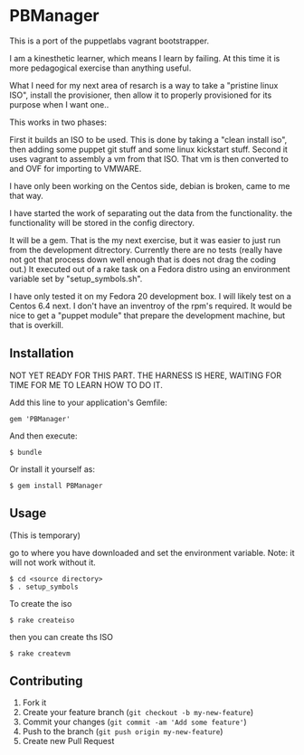 # PBManager

This is a port of the puppetlabs vagrant bootstrapper.

I am a kinesthetic learner, which means I learn by failing. At this time it is more
pedagogical exercise than anything useful.

What I need for my next area of resarch is a way to take a "pristine linux ISO", install the provisioner, then
allow it to properly provisioned for its purpose when I want one..

This works in two phases:

First it builds an ISO to be used.  This is done by taking a "clean install iso", then adding some puppet git stuff and some
linux kickstart stuff.  Second it uses vagrant to assembly a vm from that ISO.  That vm is then converted to and OVF
for importing to VMWARE.

I have only been working on the Centos side, debian is broken, came to me that way.

I have started the work of separating out the data from the functionality. the functionality will be stored in the
config directory.

It will be a gem.  That is the my next exercise, but it was easier to just run from the development ditrectory.
Currently there are no tests (really have not got that process down well enough that is does not drag the coding out.)
It executed out of a rake task on a Fedora distro using an environment variable set by "setup_symbols.sh".

I have only tested it on my Fedora 20 development box.  I will likely test on a Centos 6.4 next.
I don't have an inventroy of the rpm's required. It would be nice to get a "puppet module" that prepare the development
machine, but that is overkill.



## Installation

NOT YET READY FOR THIS PART. THE HARNESS IS HERE, WAITING FOR TIME FOR ME TO LEARN HOW TO DO IT.

Add this line to your application's Gemfile:

    gem 'PBManager'

And then execute:

    $ bundle

Or install it yourself as:

    $ gem install PBManager

## Usage

(This is temporary)

go to where you have downloaded and set the environment variable.  Note: it will not work without it.

    $ cd <source directory>
    $ . setup_symbols

To create the iso

    $ rake createiso

then you can create ths ISO

    $ rake createvm

## Contributing

1. Fork it
2. Create your feature branch (`git checkout -b my-new-feature`)
3. Commit your changes (`git commit -am 'Add some feature'`)
4. Push to the branch (`git push origin my-new-feature`)
5. Create new Pull Request
